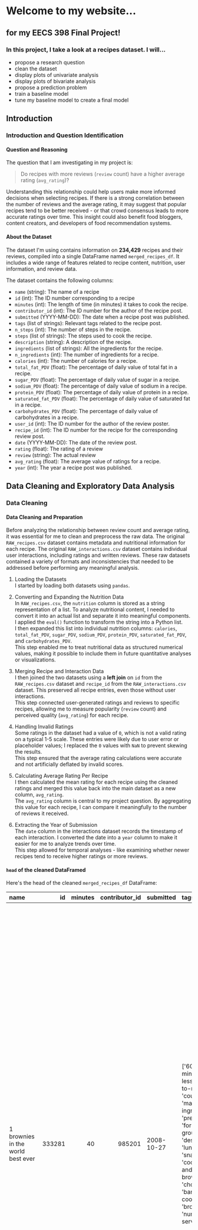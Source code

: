 # Welcome to my website...

## for my EECS 398 Final Project!

### In this project, I take a look at a recipes dataset. I will...

- propose a research question
- clean the dataset
- display plots of univariate analysis
- display plots of bivariate analysis
- propose a prediction problem
- train a baseline model
- tune my baseline model to create a final model

## Introduction

### Introduction and Question Identification

#### Question and Reasoning

The question that I am investigating in my project is:

> Do recipes with more reviews (`review` count) have a higher average rating (`avg_rating`)?

Understanding this relationship could help users make more informed decisions when selecting recipes. If there is a strong correlation between the number of reviews and the average rating, it may suggest that popular recipes tend to be better received - or that crowd consensus leads to more accurate ratings over time. This insight could also benefit food bloggers, content creators, and developers of food recommendation systems.

#### About the Dataset

The dataset I'm using contains information on **234,429** recipes and their reviews, compiled into a single DataFrame named `merged_recipes_df`. It includes a wide range of features related to recipe content, nutrition, user information, and review data.

The dataset contains the following columns:

- `name` (string): The name of a recipe
- `id` (int): The ID number corresponding to a recipe
- `minutes` (int): The length of time (in minutes) it takes to cook the recipe.
- `contributor_id` (int): The ID number for the author of the recipe post.
- `submitted` (YYYY-MM-DD): The date when a recipe post was published.
- `tags` (list of strings): Relevant tags related to the recipe post.
- `n_steps` (int): The number of steps in the recipe.
- `steps` (list of strings): The steps used to cook the recipe.
- `description` (string): A description of the recipe.
- `ingredients` (list of strings): All the ingredients for the recipe.
- `n_ingredients` (int): The number of ingredients for a recipe.
- `calories` (int): The number of calories for a recipe.
- `total_fat_PDV` (float): The percentage of daily value of total fat in a recipe.
- `sugar_PDV` (float): The percentage of daily value of sugar in a recipe.
- `sodium_PDV` (float): The percentage of daily value of sodium in a recipe.
- `protein_PDV` (float): The percentage of daily value of protein in a recipe.
- `saturated_fat_PDV` (float): The percentage of daily value of saturated fat in a recipe.
- `carbohydrates_PDV` (float): The percentage of daily value of carbohydrates in a recipe.
- `user_id` (int): The ID number for the author of the review poster.
- `recipe_id` (int): The ID number for the recipe for the corresponding review post.
- `date` (YYYY-MM-DD): The date of the review post.
- `rating` (float): The rating of a review
- `review` (string): The actual review
- `avg_rating` (float): The average value of ratings for a recipe.
- `year` (int): The year a recipe post was published.

## Data Cleaning and Exploratory Data Analysis

### Data Cleaning

#### Data Cleaning and Preparation

Before analyzing the relationship between review count and average rating, it was essential for me to clean and preprocess the raw data. The original `RAW_recipes.csv` dataset contains metadata and nutritional information for each recipe. The original `RAW_interactions.csv` dataset contains individual user interactions, including ratings and written reviews. These raw datasets contained a variety of formats and inconsistencies that needed to be addressed before performing any meaningful analysis.

1. Loading the Datasets  
   I started by loading both datasets using `pandas`.
2. Converting and Expanding the Nutrition Data  
   In `RAW_recipes.csv`, the `nutrition` column is stored as a string representation of a list. To analyze nutritional content, I needed to convert it into an actual list and separate it into meaningful components.  
    I applied the `eval()` function to transform the string into a Python list.  
    I then expanded this list into individual nutrition columns: `calories`, `total_fat_PDV`, `sugar_PDV`, `sodium_PDV`, `protein_PDV`, `saturated_fat_PDV`, and `carbohydrates_PDV`.  
    This step enabled me to treat nutritional data as structured numerical values, making it possible to include them in future quantitative analyses or visualizations.

3. Merging Recipe and Interaction Data  
   I then joined the two datasets using a **left join** on `id` from the `RAW_recipes.csv` dataset and `recipe_id` from the `RAW_interactions.csv` dataset. This preserved all recipe entries, even those without user interactions.  
   This step connected user-generated ratings and reviews to specific recipes, allowing me to measure popularity (`review` count) and perceived quality (`avg_rating`) for each recipe.
4. Handling Invalid Ratings  
   Some ratings in the dataset had a value of `0`, which is not a valid rating on a typical 1-5 scale. These entries were likely due to user error or placeholder values; I replaced the `0` values with `NaN` to prevent skewing the results.  
   This step ensured that the average rating calculations were accurate and not artificially deflated by invalid scores.
5. Calculating Average Rating Per Recipe  
   I then calculated the mean rating for each recipe using the cleaned ratings and merged this value back into the main dataset as a new column, `avg_rating`.  
   The `avg_rating` column is central to my project question. By aggregating this value for each recipe, I can compare it meaningfully to the number of reviews it received.
6. Extracting the Year of Submission  
   The `date` column in the interactions dataset records the timestamp of each interaction. I converted the date into a `year` column to make it easier for me to analyze trends over time.  
   This step allowed for temporal analyses - like examining whether newer recipes tend to receive higher ratings or more reviews.

#### `head` of the cleaned DataFramed

Here's the head of the cleaned `merged_recipes_df` DataFrame:

| name                               |     id | minutes | contributor_id | submitted  | tags                                                                                                                                                                                                                        | n_steps | steps                                                                                                                                                                                                                                                                                                                                                                                                                                                                                                                                                                                                                                                                                                                                                                                                                              | description                                                                                                                                                                                                                                                                                                                                                                      | ingredients                                                                                                                                                                    | n_ingredients | calories | total_fat_PDV | sugar_PDV | sodium_PDV | protein_PDV | saturated_fat_PDV | carbohydrates_PDV |     user_id | recipe_id | date       | rating | review                                                                                                                                                                                                                                                                                                                                           | avg_rating | year |
| :--------------------------------- | -----: | ------: | -------------: | :--------- | :-------------------------------------------------------------------------------------------------------------------------------------------------------------------------------------------------------------------------- | ------: | :--------------------------------------------------------------------------------------------------------------------------------------------------------------------------------------------------------------------------------------------------------------------------------------------------------------------------------------------------------------------------------------------------------------------------------------------------------------------------------------------------------------------------------------------------------------------------------------------------------------------------------------------------------------------------------------------------------------------------------------------------------------------------------------------------------------------------------- | :------------------------------------------------------------------------------------------------------------------------------------------------------------------------------------------------------------------------------------------------------------------------------------------------------------------------------------------------------------------------------- | :----------------------------------------------------------------------------------------------------------------------------------------------------------------------------- | ------------: | -------: | ------------: | --------: | ---------: | ----------: | ----------------: | ----------------: | ----------: | --------: | :--------- | -----: | :----------------------------------------------------------------------------------------------------------------------------------------------------------------------------------------------------------------------------------------------------------------------------------------------------------------------------------------------- | ---------: | ---: |
| 1 brownies in the world best ever  | 333281 |      40 |         985201 | 2008-10-27 | ['60-minutes-or-less', 'time-to-make', 'course', 'main-ingredient', 'preparation', 'for-large-groups', 'desserts', 'lunch', 'snacks', 'cookies-and-brownies', 'chocolate', 'bar-cookies', 'brownies', 'number-of-servings'] |      10 | ['heat the oven to 350f and arrange the rack in the middle', 'line an 8-by-8-inch glass baking dish with aluminum foil', 'combine chocolate and butter in a medium saucepan and cook over medium-low heat , stirring frequently , until evenly melted', 'remove from heat and let cool to room temperature', 'combine eggs , sugar , cocoa powder , vanilla extract , espresso , and salt in a large bowl and briefly stir until just evenly incorporated', 'add cooled chocolate and mix until uniform in color', 'add flour and stir until just incorporated', 'transfer batter to the prepared baking dish', 'bake until a tester inserted in the center of the brownies comes out clean , about 25 to 30 minutes', 'remove from the oven and cool completely before cutting']                                                  | these are the most; chocolatey, moist, rich, dense, fudgy, delicious brownies that you'll ever make.....sereiously! there's no doubt that these will be your fav brownies ever for you can add things to them or make them plain.....either way they're pure heaven!                                                                                                             | ['bittersweet chocolate', 'unsalted butter', 'eggs', 'granulated sugar', 'unsweetened cocoa powder', 'vanilla extract', 'brewed espresso', 'kosher salt', 'all-purpose flour'] |             9 |    138.4 |            10 |        50 |          3 |           3 |                19 |                 6 |      386585 |    333281 | 2008-11-19 |      4 | These were pretty good, but took forever to bake. I would send it ended up being almost an hour! Even then, the brownies stuck to the foil, and were on the overly moist side and not easy to cut. They did taste quite rich, though! Made for My 3 Chefs.                                                                                       |          4 | 2008 |
| 1 in canada chocolate chip cookies | 453467 |      45 |        1848091 | 2011-04-11 | ['60-minutes-or-less', 'time-to-make', 'cuisine', 'preparation', 'north-american', 'for-large-groups', 'canadian', 'british-columbian', 'number-of-servings']                                                               |      12 | ['pre-heat oven the 350 degrees f', 'in a mixing bowl , sift together the flours and baking powder', 'set aside', 'in another mixing bowl , blend together the sugars , margarine , and salt until light and fluffy', 'add the eggs , water , and vanilla to the margarine / sugar mixture and mix together until well combined', 'add in the flour mixture to the wet ingredients and blend until combined', 'scrape down the sides of the bowl and add the chocolate chips', 'mix until combined', 'scrape down the sides to the bowl again', 'using an ice cream scoop , scoop evenly rounded balls of dough and place of cookie sheet about 1 - 2 inches apart to allow for spreading during baking', 'bake for 10 - 15 minutes or until golden brown on the outside and soft & chewy in the center', 'serve hot and enjoy !'] | this is the recipe that we use at my school cafeteria for chocolate chip cookies. they must be the best chocolate chip cookies i have ever had! if you don't have margarine or don't like it, then just use butter (softened) instead.                                                                                                                                           | ['white sugar', 'brown sugar', 'salt', 'margarine', 'eggs', 'vanilla', 'water', 'all-purpose flour', 'whole wheat flour', 'baking soda', 'chocolate chips']                    |            11 |    595.1 |            46 |       211 |         22 |          13 |                51 |                26 |      424680 |    453467 | 2012-01-26 |      5 | Originally I was gonna cut the recipe in half (just the 2 of us here), but then we had a park-wide yard sale, & I made the whole batch & used them as enticements for potential buyers ~ what the hey, a free cookie as delicious as these are, definitely works its magic! Will be making these again, for sure! Thanks for posting the recipe! |          5 | 2012 |
| 412 broccoli casserole             | 306168 |      40 |          50969 | 2008-05-30 | ['60-minutes-or-less', 'time-to-make', 'course', 'main-ingredient', 'preparation', 'side-dishes', 'vegetables', 'easy', 'beginner-cook', 'broccoli']                                                                        |       6 | ['preheat oven to 350 degrees', 'spray a 2 quart baking dish with cooking spray , set aside', 'in a large bowl mix together broccoli , soup , one cup of cheese , garlic powder , pepper , salt , milk , 1 cup of french onions , and soy sauce', 'pour into baking dish , sprinkle remaining cheese over top', 'bake for 25 minutes or until cheese is lightly browned', 'sprinkle with rest of french fried onions and bake until onions are browned and cheese is bubbly , about 10 more minutes']                                                                                                                                                                                                                                                                                                                              | since there are already 411 recipes for broccoli casserole posted to "zaar" ,i decided to call this one #412 broccoli casserole.i don't think there are any like this one in the database. i based this one on the famous "green bean casserole" from campbell's soup. but i think mine is better since i don't like cream of mushroom soup.submitted to "zaar" on may 28th,2008 | ['frozen broccoli cuts', 'cream of chicken soup', 'sharp cheddar cheese', 'garlic powder', 'ground black pepper', 'salt', 'milk', 'soy sauce', 'french-fried onions']          |             9 |    194.8 |            20 |         6 |         32 |          22 |                36 |                 3 |       29782 |    306168 | 2008-12-31 |      5 | This was one of the best broccoli casseroles that I have ever made. I made my own chicken soup for this recipe. I was a bit worried about the tsp of soy sauce but it gave the casserole the best flavor. YUM!                                                                                                                                   |          5 | 2008 |
|                                    |        |         |                |            |                                                                                                                                                                                                                             |         |                                                                                                                                                                                                                                                                                                                                                                                                                                                                                                                                                                                                                                                                                                                                                                                                                                    |                                                                                                                                                                                                                                                                                                                                                                                  |                                                                                                                                                                                |               |          |               |           |            |             |                   |                   |             |           |            |        | The photos you took (shapeweaver) inspired me to make this recipe and it actually does look just like them when it comes out of the oven.                                                                                                                                                                                                        |            |      |
|                                    |        |         |                |            |                                                                                                                                                                                                                             |         |                                                                                                                                                                                                                                                                                                                                                                                                                                                                                                                                                                                                                                                                                                                                                                                                                                    |                                                                                                                                                                                                                                                                                                                                                                                  |                                                                                                                                                                                |               |          |               |           |            |             |                   |                   |             |           |            |        | Thanks so much for sharing your recipe shapeweaver. It was wonderful! Going into my family's favorite Zaar cookbook :)                                                                                                                                                                                                                           |            |      |
| 412 broccoli casserole             | 306168 |      40 |          50969 | 2008-05-30 | ['60-minutes-or-less', 'time-to-make', 'course', 'main-ingredient', 'preparation', 'side-dishes', 'vegetables', 'easy', 'beginner-cook', 'broccoli']                                                                        |       6 | ['preheat oven to 350 degrees', 'spray a 2 quart baking dish with cooking spray , set aside', 'in a large bowl mix together broccoli , soup , one cup of cheese , garlic powder , pepper , salt , milk , 1 cup of french onions , and soy sauce', 'pour into baking dish , sprinkle remaining cheese over top', 'bake for 25 minutes or until cheese is lightly browned', 'sprinkle with rest of french fried onions and bake until onions are browned and cheese is bubbly , about 10 more minutes']                                                                                                                                                                                                                                                                                                                              | since there are already 411 recipes for broccoli casserole posted to "zaar" ,i decided to call this one #412 broccoli casserole.i don't think there are any like this one in the database. i based this one on the famous "green bean casserole" from campbell's soup. but i think mine is better since i don't like cream of mushroom soup.submitted to "zaar" on may 28th,2008 | ['frozen broccoli cuts', 'cream of chicken soup', 'sharp cheddar cheese', 'garlic powder', 'ground black pepper', 'salt', 'milk', 'soy sauce', 'french-fried onions']          |             9 |    194.8 |            20 |         6 |         32 |          22 |                36 |                 3 | 1.19628e+06 |    306168 | 2009-04-13 |      5 | I made this for my son's first birthday party this weekend. Our guests INHALED it! Everyone kept saying how delicious it was. I was I could have gotten to try it.                                                                                                                                                                               |          5 | 2009 |
| 412 broccoli casserole             | 306168 |      40 |          50969 | 2008-05-30 | ['60-minutes-or-less', 'time-to-make', 'course', 'main-ingredient', 'preparation', 'side-dishes', 'vegetables', 'easy', 'beginner-cook', 'broccoli']                                                                        |       6 | ['preheat oven to 350 degrees', 'spray a 2 quart baking dish with cooking spray , set aside', 'in a large bowl mix together broccoli , soup , one cup of cheese , garlic powder , pepper , salt , milk , 1 cup of french onions , and soy sauce', 'pour into baking dish , sprinkle remaining cheese over top', 'bake for 25 minutes or until cheese is lightly browned', 'sprinkle with rest of french fried onions and bake until onions are browned and cheese is bubbly , about 10 more minutes']                                                                                                                                                                                                                                                                                                                              | since there are already 411 recipes for broccoli casserole posted to "zaar" ,i decided to call this one #412 broccoli casserole.i don't think there are any like this one in the database. i based this one on the famous "green bean casserole" from campbell's soup. but i think mine is better since i don't like cream of mushroom soup.submitted to "zaar" on may 28th,2008 | ['frozen broccoli cuts', 'cream of chicken soup', 'sharp cheddar cheese', 'garlic powder', 'ground black pepper', 'salt', 'milk', 'soy sauce', 'french-fried onions']          |             9 |    194.8 |            20 |         6 |         32 |          22 |                36 |                 3 |      768828 |    306168 | 2013-08-02 |      5 | Loved this. Be sure to completely thaw the broccoli. I didn&#039;t and it didn&#039;t get done in time specified. Just cooked it a little longer though and it was perfect. Thanks Chef.                                                                                                                                                         |          5 | 2013 |

### Univariate Analysis

#### `plotly` plot 1: **Histogram** that displays the distribution of average ratings (`avg_rating`) for recipes:

The histogram shows that the distribution of average recipe ratings is **left-skewed**, with most recipes receiving high ratings. However, there is a noticable drop between the number of recipes with an **average rating of 4.5** and those with a **perfect 5.0**, suggesting that while many recipes are well-received, far fewer consistently earn top marks.

<iframe
src="assets/fig1.html"
width="800"
height="600"
frameborder="0"
></iframe>
#### `plotly` plot 2: **Histogram** that displays the distribution of the number of steps (`n_steps`) for recipes:

The histogram of recipe steps is **right-skewed**, indicating that while some recipes are quite complex, the majority involve a manageable **5 to 10 steps**. This suggests that most users tend to submit relatively simple recipes - which may attract more reviews and higher ratings due to their accessibility, a factor worth considering when exploring the relationship between review count and average rating.

<iframe
src="assets/fig2.html"
width="800"
height="600"
frameborder="0"
></iframe>
### Bivariate Analysis

#### `plotly` plot 3: **Scatter plot** that displays the relationship between the number of reviews (`review` count) and average rating (`avg_rating`)

The scatter plot shows that most recipes cluster around **20 to 40 reviews** with **average ratings between 4 and 5**. While this suggests that popular recipes tend to be highly rated, the relatively flat trend line indicates **no strong linear relationship** between review count and average rating - implying that simply having more reviews doesn't necessarily mean a recipe is rated higher.

<iframe
src="assets/fig3.html"
width="800"
height="600"
frameborder="0"
></iframe>
#### `plotly` plot 4: **Bar chart** that displays the distribution of the average percentage of daily value in sugar (`sugar_PDV`) for recipes at or below 2,000 calories in recipes by year (`year`)

The bar chart reveals that the **average sugar percentage of daily value** in recipes has remained relatively stable since 2008, but shows a noticable **increase beginning around 2015**, with peaks in **2015 and 2018**, which suggests that in recent years, users may be submitted **sweeter or less health-conscious recipes**. To ensure a more accurate representation, this analysis includes only recipes with **2,000 calories or fewer**, as those above that threshold contained **extreme outliers in sugar content** that skewed the data.

<iframe
src="assets/fig4.html"
width="800"
height="600"
frameborder="0"
></iframe>
### Interesting Aggregates

Here's a pivot table that summarizes the yearly trends (`year`) in recipe reviews (`review` count) and average ratings (`avg_rating`):

| year | avg_rating | review |
| ---: | ---------: | -----: |
| 2008 |    4.62743 |  31593 |
| 2009 |    4.67466 |  48420 |
| 2010 |    4.70223 |  36970 |
| 2011 |    4.70723 |  29187 |
| 2012 |    4.73037 |  23827 |
| 2013 |    4.70944 |  21849 |
| 2014 |    4.68466 |  12580 |
| 2015 |     4.6112 |   8206 |
| 2016 |    4.59224 |   5999 |
| 2017 |    4.59481 |   8825 |
| 2018 |    4.59397 |   6915 |

The pivot table summarizes **yearly trends in both average recipe ratings and total review counts**, providing a broader view of how user engagement and user perceptions have evolved ofer time. By tracking these metrics from year to year, I can identify periods of **increased actiivty or shifting user preferences** - which helps contextualize my main question about the relationship between **review count** and **average rating**. For example,a rise in review volume without a corresponding increase in average rating could suggest that more reviews don't always translate to higher recipe approval.

### Imputation

Only the missing values in the `rating` column needed to be imputed with a value of `Na.N` because the `rating` column was the only column from the `RAW_interactions.csv` file that contained missing values.

## Framing a Prediction Problem

### Problem Identification

The goal of my prediction task is to **predict the average rating** (`avg_rating`) that a recipe receives based on various features such as number of reviews, ingredients, nutritional values, and more. Because `avg_rating` is a **continuous numerical variable**, this is a **regression problem**.

- Response Variable: The response variable I am predicting is `avg_rating`. I chose this variable because it reflects how positively a recipe is received by users, and predicting it can help identify what kinds of recipes are mosr likely to be rated highly.
- Evaluation Metric: I am using the **coefficient of determination (R^2)** to evaluate my models' performance. The R^2 value measures the proportion of variance in the response variable that can be explained by the features used in the model. I chose R^2 over other regression metrics (like MAE or RMSE) becauase it provides an interpretable measure of **how well the model captures the variability in recipe ratings**, which is especially useful when comparing different models or feature sets.

## Baseline Model

For my baseline model, I used a **linear regression** approach to predict the `avg_rating` of a recipe based on two features:

- `review_count`: the number of user-submitted reviews per recipe
- `calories`: the total calorie content of the recipe

Both features are **quantitative variables**. Because the model uses only numeric data, no encoding (such as one-hot encoding) was necessary. I standardized the feature values using a **StandardScaler** to ensure both variables contributed equally during model training.

After splitting the data into training and testing sets (80% train, 20% test), I evaluated model performance using the **R^2 (coefficient of determination)** metric. This metric tells me how well the model explains variability in the response variable.

The R^2 score value for the baseline model is 0.0003; this value is extremely low - close to zero - which means that the model explains **virtually none of the variance** in average recipe ratings. This suggests that simply knowing how many reviews a recipe has and its calorie content is **not sufficient** to accurately predict its rating. Therefore, I do **not** consider this baseline model to be good. This model serves primarily as a starting point for comparison as I explore more complex models and richer sets of features.

## Final Model

For my final model, I introduced two additional features: `protein_PDV` (percentage of daily value for protein) and `n_ingredients` (number of ingredients in a recipe). I chose these features because they provide valuable nutritional and complexity-related information about each recipe. Recipes that are high in protein or require more ingredients may influence user satisfaction and perceived quality, which in turn could affect their average ratings. Including these variables helps capture underlying patterns in the data that go beyond basic calorie cound and review frequency, which were used in the baseline model.

To model the prediction task, I used a **Random Forest Regressor**, a non-linear ensemble method that is well-suited for capturing complex relationships in the data. This choice was motivated by the fact that user ratings can be influenced by a combination of interactions between features that a linear model might not be able to capture.

I applied preprocessing using a `ColumnTransformer`:

- I **standardized** numeric features (`calories`, `protein_PDV`, and `n_ingredients`) using `StandardScaler`.
- I **normalized** the highly skewed `review_count` using `QuantileTransformer` with a normal output distribution.

I then used **GridSearchCV** to tune the hyperparameters of the Random Forest model. The best hyperparameters from the grid search were:

- `n_estimators`: 100
- `max_depth`: None
- `min_sample_split`: 2

I selected the best model by evaluating its performance using 5-fold cross-validation, with the **coefficient of determination (R^2)** as the evaluation metric. The R^2 is an appropriate metric for regression tasks because it quantifies how much of the variance in the response variable is explained by the model.

The final model achieved an **R^2 score of 0.4502**, a substantial improvement over the **baseline model's R^2 score of 0.0003**. This suggests that incorporating domain knowledge through new features and using a more expressive model significantly improved the model's ability to predict average recipe ratings.
